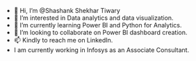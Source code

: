 - 👋 Hi, I’m @Shashank Shekhar Tiwary
- 👀 I’m interested in Data analytics and data visualization.
- 🌱 I’m currently learning Power BI and Python for Analytics.
- 💞️ I’m looking to collaborate on Power BI dashboard creation.
- 📫 Kindly to reach me on LinkedIn.
- I am currently working in Infosys as an Associate Consultant.

<!---
Shashank-Shekhar-tiwary/Shashank-Shekhar-tiwary is a ✨ special ✨ repository because its `README.md` (this file) appears on your GitHub profile.
You can click the Preview link to take a look at your changes.
--->
